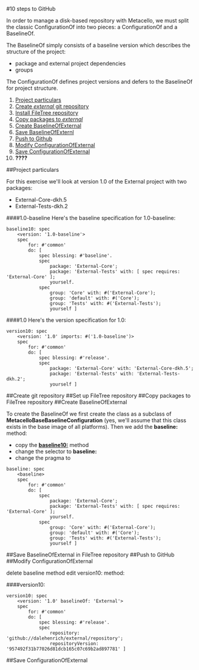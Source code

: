 #10 steps to GitHub

In order to manage a disk-based repository with Metacello, we must split the classic ConfigurationOf into two pieces: a ConfigurationOf and a BaselineOf.

The BaselineOf simply consists of a baseline version which describes the structure of the project:

  * package and external project dependencies
  * groups

The ConfigurationOf defines project versions and defers to the BaselineOf for project structure.

1. [Project particulars](#project-particulars)
2. [Create *external* git repository](#create-external-git-repository)
3. [Install FileTree repository](#install-filetree-repository)
4. [Copy packages to *external*](#copy-packages-to-external)
5. [Create BaselineOfExternal](#create-baselineofexternal)
6. [Save BaselineOfExternl](#save-baselineofexternal)
7. [Push to Github](#push-to-github)
8. [Modify ConfigurationOfExternal](#modify-configurationofexternal)
9. [Save ConfigurationOfExternal](#save-configurationofexternal)
10. **????**

##Project particulars

For this exercise we'll look at version 1.0 of the External project with two packages:

  * External-Core-dkh.5
  * External-Tests-dkh.2

####1.0-baseline
Here's the baseline specification for 1.0-baseline:

```Smalltalk
baseline10: spec
    <version: '1.0-baseline'>
    spec
        for: #'common'
        do: [ 
            spec blessing: #'baseline'.
            spec
                package: 'External-Core';
                package: 'External-Tests' with: [ spec requires: 'External-Core' ];
                yourself.
            spec
                group: 'Core' with: #('External-Core');
                group: 'default' with: #('Core');
                group: 'Tests' with: #('External-Tests');
                yourself ]
```

####1.0
Here's the version specification for 1.0:

```Smalltalk
version10: spec
    <version: '1.0' imports: #('1.0-baseline')>
    spec
        for: #'common'
        do: [ 
            spec blessing: #'release'.
            spec
                package: 'External-Core' with: 'External-Core-dkh.5';
                package: 'External-Tests' with: 'External-Tests-dkh.2';
                yourself ]
```

##Create git repository
##Set up FileTree repository
##Copy packages to FileTree repository
##Create BaselineOfExternal

To create the BaselineOf we first create the class as a subclass of **MetacelloBaseBaselineConfiguration** (yes, we'll assume that this class exists in the base image of all platforms). 
Then we add the **baseline:** method:

* copy the [**baseline10:**](#10-baseline) method
* change the selector to **baseline:**
* change the pragma to **<baseline>**

```Smalltalk
baseline: spec
    <baseline>
    spec
        for: #'common'
        do: [ 
            spec
                package: 'External-Core';
                package: 'External-Tests' with: [ spec requires: 'External-Core' ];
                yourself.
            spec
                group: 'Core' with: #('External-Core');
                group: 'default' with: #('Core');
                group: 'Tests' with: #('External-Tests');
                yourself ]
```

##Save BaselineOfExternal in FileTree repository
##Push to GitHub
##Modify ConfigurationOfExternal

delete baseline method
edit version10: method:

####version10:

```Smalltalk
version10: spec
    <version: '1.0' baselineOf: 'External'>
    spec
        for: #'common'
        do: [ 
            spec blessing: #'release'.
            spec
                repository: 'github://dalehenrich/external/repository';
                repositoryVersion: '957492f31b77026d81dcb165c07c69b2ad897781' ]
```

##Save ConfigurationOfExternal
